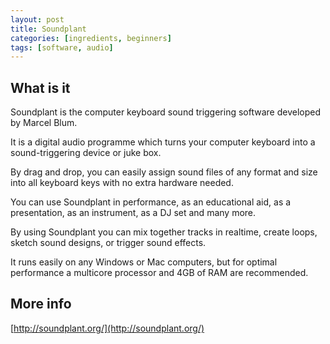 ```yaml
---
layout: post
title: Soundplant
categories: [ingredients, beginners]
tags: [software, audio]
---
```


## What is it

Soundplant is the computer keyboard sound triggering software developed by Marcel Blum.

It is a digital audio programme which turns your computer keyboard into a sound-triggering device or juke box.

By drag and drop, you can easily assign sound files of any format and size into all keyboard keys with no extra hardware needed.

You can use Soundplant in performance, as an educational aid, as a presentation, as an instrument, as a DJ set and many more.

By using Soundplant you can mix together tracks in realtime, create loops, sketch sound designs, or trigger sound effects.

It runs easily on any Windows or Mac computers, but for optimal performance a multicore processor and 4GB of RAM are recommended.

## More info

[http://soundplant.org/](http://soundplant.org/)
